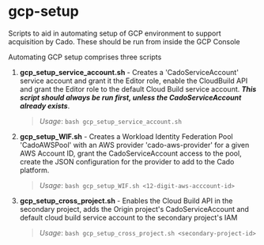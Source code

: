 # gcp-setup
Scripts to aid in automating setup of GCP environment to support acquisition by Cado. These should be run from inside the GCP Console


Automating GCP setup comprises three scripts

1. **gcp_setup_service_account.sh** -  Creates a 'CadoServiceAccount' service account and grant it the Editor role, enable the CloudBuild API and grant the Editor role to the default Cloud Build service account. ***This script should always be run first, unless the CadoServiceAccount already exists***.

   >*Usage*: `bash gcp_setup_service_account.sh`

2. **gcp_setup_WIF.sh** - Creates a Workload Identity Federation Pool 'CadoAWSPool' with an AWS provider 'cado-aws-provider' for a given AWS Account ID, grant the CadoServiceAccount access to the pool, create the JSON configuration for the provider to add to the Cado platform.

   >*Usage*: `bash gcp_setup_WIF.sh <12-digit-aws-acccount-id>`
  
3. **gcp_setup_cross_project.sh** - Enables the Cloud Build API in the secondary project, adds the Origin project's CadoServiceAccount and default cloud build service account to the secondary project's IAM

   >*Usage*: `bash gcp_setup_cross_project.sh <secondary-project-id>`
